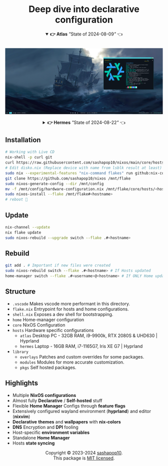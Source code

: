 <h1 align="center">Deep dive into declarative configuration</h1>

<details align="center" open="true">
  <summary><b>👉 Atlas</b> <i>"</i>State of 2024-08-09<i>"</i> 👈</summary><br/>

![Atlas](./assets/atlas.png "State of 2024-08-09")

</details>

<details align="center">
  <summary><b>👉 Hermes</b> <i>"</i>State of 2024-08-22<i>"</i> 👈</summary><br/>

![Hermes](./assets/hermes.jpg "State of 2024-08-22")

</details>

## Installation

```bash
# Working with Live CD
nix-shell -p curl git
curl https://raw.githubusercontent.com/sashapop10/nixos/main/core/hosts/<hostname>/disko.nix > /mnt/config/disko.nix
# Edit disko.nix (Replace device with name from lsblk result at least)
sudo nix --experimental-features "nix-command flakes" run github:nix-community/disko -- --mode disko /mnt/config/disko.nix
git clone https://github.com/sashapop10/nixos /mnt/flake
sudo nixos-generate-config --dir /mnt/config
mv -f /mnt/config/hardware-configuration.nix /mnt/flake/core/hosts/<hostname>
sudo nixos-install --flake /mnt/flake#<hostname>
# reboot 🚀
```

## Update

```bash
nix-channel --update
nix flake update
sudo nixos-rebuild --upgrade switch --flake .#<hostname>
```

## Rebuild

```bash
git add . # Important if new files were created
sudo nixos-rebuild switch --flake .#<hostname> # If Hosts updated
home-manager switch --flake .#<username>@<hostname> # If ONLY Home updated
```

## Structure

- `.vscode` Makes vscode more performant in this directory.
- `flake.nix` Entrypoint for hosts and home configurations.
- `shell.nix` Exposes a dev shell for bootstrapping.
- `home` Home-manager configuration
- `core` NixOS Configuration
- `hosts` Hardware specific configurations
  - `atlas` Desktop PC - 32GB RAM, i9-9900k, RTX 2080S & UHD630 | Hyprland
  - `hermes` Laptop - 16GB RAM, i7-1165G7, Iris XE G7 | Hyprland
- `library`
  - `overlays` Patches and custom overrides for some packages.
  - `modules` Modules for more accurate customization.
  - `pkgs` Self hosted packages.

## Highlights

- Multiple **NixOS configurations**
- Almost fully **Declarative** / **Self-hosted** stuff
- Flexible **Home Manager** Configs through **feature flags**
- Extensively configured wayland environment (**hyprland**) and editor (**nixvim**)
- **Declarative** **themes** and **wallpapers** with **nix-colors**
- **DNS** Encryption and **DPI** fooling
- Host-specific **environment variables**
- Standalone **Home Manager**
- Hosts **state syncing**

<p align="center">
Copyright © 2023-2024 <a href="https://github.com/sashapop10">sashapop10</a>.<br/>
This package is <a href="./LICENSE">MIT licensed</a>.<br/>
</p>
